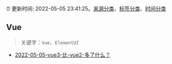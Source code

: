 :alarm_clock: 更新时间: 2022-05-05 23:41:25。[来源分类](../README.md)、[标签分类](../TAGS.md)、[时间分类](../TIMELINE.md)

## Vue


> 关键字：`Vue`、`ElementUI`



- [2022-05-05-vue3-比-vue2-多了什么？](https://www.v2ex.com/t/851027) 